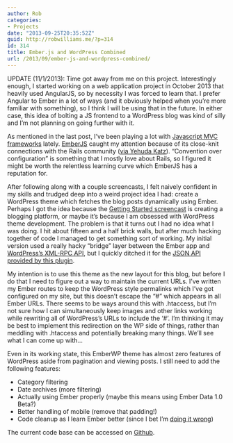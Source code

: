 ```yaml
---
author: Rob
categories:
- Projects
date: "2013-09-25T20:35:52Z"
guid: http://robwilliams.me/?p=314
id: 314
title: Ember.js and WordPress Combined
url: /2013/09/ember-js-and-wordpress-combined/
---
```

UPDATE (11/1/2013): Time got away from me on this project. Interestingly enough, I started working on a web application project in October 2013 that heavily used AngularJS, so by necessity I was forced to learn that. I prefer Angular to Ember in a lot of ways (and it obviously helped when you&#8217;re more familiar with something), so I think I will be using that in the future. In either case, this idea of bolting a JS frontend to a WordPress blog was kind of silly and I&#8217;m not planning on going further with it.

As mentioned in the last post, I&#8217;ve been playing a lot with <a title="TodoMVC" href="http://todomvc.com/" target="_blank">Javascript MVC frameworks</a> lately. <a title="EmberJS" href="http://emberjs.com/" target="_blank">EmberJS</a> caught my attention because of its close-knit connections with the Rails community (<a title="Embrace Javascript Talk at RailsConf" href="http://www.justin.tv/confreaks/c/2246947" target="_blank">via Yehuda Katz</a>). &#8220;Convention over configuration&#8221; is something that I mostly love about Rails, so I figured it might be worth the relentless learning curve which EmberJS has a reputation for.

After following along with a couple screencasts, I felt naively confident in my skills and trudged deep into a weird project idea I had: create a WordPress theme which fetches the blog posts dynamically using Ember. Perhaps I got the idea because the <a title="Getting Started with Ember" href="https://www.youtube.com/watch?v=1QHrlFlaXdI" target="_blank">Getting Started screencast</a> is creating a blogging platform, or maybe it&#8217;s because I am obsessed with WordPress theme development. The problem is that it turns out I had no idea what I was doing. I hit about fifteen and a half brick walls, but after much hacking together of code I managed to get something sort of working. My initial version used a really hacky &#8220;bridge&#8221; layer between the Ember app and <a title="Wordpress XML-RPC API" href="http://codex.wordpress.org/XML-RPC_WordPress_API" target="_blank">WordPress&#8217;s XML-RPC API</a>, but I quickly ditched it for the <a title="Wordpress Plugin: JSON API" href="http://wordpress.org/plugins/json-api/" target="_blank">JSON API provided by this plugin</a>.

My intention is to use this theme as the new layout for this blog, but before I do that I need to figure out a way to maintain the current URLs. I&#8217;ve written my Ember routes to keep the WordPress style permalinks which I&#8217;ve got configured on my site, but this doesn&#8217;t escape the &#8220;#&#8221; which appears in all Ember URLs. There seems to be ways around this with .htaccess, but I&#8217;m not sure how I can simultaneously keep images and other links working while rewriting all of WordPress&#8217;s URLs to include the &#8216;#&#8217;. I&#8217;m thinking it may be best to implement this redirection on the WP side of things, rather than meddling with .htaccess and potentially breaking many things. We&#8217;ll see what I can come up with&#8230;

Even in its working state, this EmberWP theme has almost zero features of WordPress aside from pagination and viewing posts. I still need to add the following features:

  * Category filtering
  * Date archives (more filtering)
  * Actually using Ember properly (maybe this means using Ember Data 1.0 Beta?)
  * Better handling of mobile (remove that padding!)
  * Code cleanup as I learn Ember better (since I bet I&#8217;m [doing it wrong](http://www.pandemiclabs.com/blog/wp-content/uploads/2012/04/facebook_-_doing_it_wrong.jpg "Doing it wrong"))

The current code base can be accessed on <a title="Github: EmberWP" href="https://github.com/robwil/emberwp" target="_blank">Github</a>.